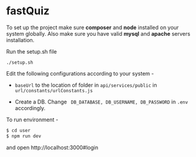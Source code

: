 # fastQuiz

To set up the project make sure **composer** and **node** installed on your system globally. Also make sure you have valid **mysql** and **apache** servers installation.

Run the setup.sh file

```
./setup.sh
```

Edit the following configurations according to your system - 
* `baseUrl` to the location of folder in `api/services/public`  in `url/constants/urlConstants.js`

* Create a DB. Change  `
DB_DATABASE,
DB_USERNAME,
DB_PASSWORD` in `.env` accordingly.



To run environment - 
```sh
$ cd user
$ npm run dev
```

and open http://localhost:3000#login